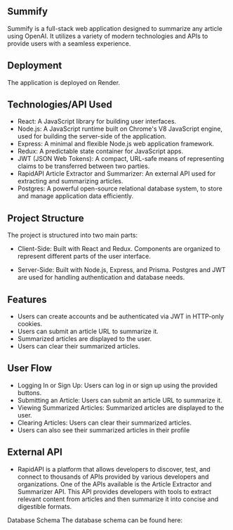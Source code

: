 ## Summify

Summify is a full-stack web application designed to summarize any article using OpenAI. It utilizes a variety of modern technologies and APIs to provide users with a seamless experience.

## Deployment
The application is deployed on Render.

## Technologies/API Used

- React: A JavaScript library for building user interfaces.
- Node.js: A JavaScript runtime built on Chrome's V8 JavaScript engine, used for building the server-side of the application.
- Express: A minimal and flexible Node.js web application framework.
- Redux: A predictable state container for JavaScript apps.
- JWT (JSON Web Tokens): A compact, URL-safe means of representing claims to be transferred between two parties.
- RapidAPI Article Extractor and Summarizer: An external API used for extracting and summarizing articles.
- Postgres: A powerful open-source relational database system, to store and manage application data efficiently. 
  
## Project Structure

The project is structured into two main parts: 

- Client-Side: Built with React and Redux. Components are organized to represent different parts of the user interface.

- Server-Side: Built with Node.js, Express, and Prisma. Postgres and JWT are used for handling authentication and database needs.

## Features

- Users can create accounts and be authenticated via JWT in HTTP-only cookies.
- Users can submit an article URL to summarize it.
- Summarized articles are displayed to the user.
- Users can clear their summarized articles.

## User Flow

- Logging In or Sign Up: Users can log in or sign up using the provided buttons.
- Submitting an Article: Users can submit an article URL to summarize it.
- Viewing Summarized Articles: Summarized articles are displayed to the user.
- Clearing Articles: Users can clear their summarized articles.
- Users can also see their summarized articles in their profile

## External API

- RapidAPI is a platform that allows developers to discover, test, and connect to thousands of APIs provided by various developers and organizations. One of the APIs available is the Article Extractor and Summarizer API. This API provides developers with tools to extract relevant content from articles and then summarize it into concise and digestible formats. 

Database Schema
The database schema can be found here: 